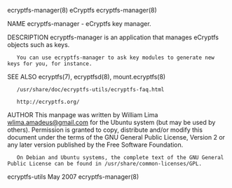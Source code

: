 ecryptfs-manager(8)                                                  eCryptfs                                                  ecryptfs-manager(8)

NAME
       ecryptfs-manager - eCryptfs key manager.

DESCRIPTION
       ecryptfs-manager is an application that manages eCryptfs objects such as keys.

       You can use ecryptfs-manager to ask key modules to generate new keys for you, for instance.

SEE ALSO
       ecryptfs(7), ecryptfsd(8), mount.ecryptfs(8)

       /usr/share/doc/ecryptfs-utils/ecryptfs-faq.html

       http://ecryptfs.org/

AUTHOR
       This  manpage  was  written  by  William  Lima  <wlima.amadeus@gmail.com> for the Ubuntu system (but may be used by others).  Permission is
       granted to copy, distribute and/or modify this document under the terms of the GNU General Public License, Version 2 or any  later  version
       published by the Free Software Foundation.

       On Debian and Ubuntu systems, the complete text of the GNU General Public License can be found in /usr/share/common-licenses/GPL.

ecryptfs-utils                                                       May 2007                                                  ecryptfs-manager(8)
